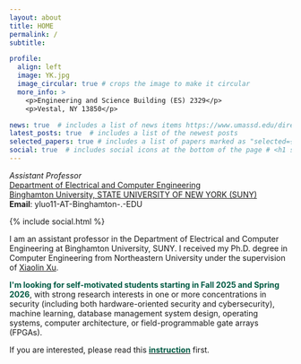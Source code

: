 ```yaml
---
layout: about
title: HOME
permalink: /
subtitle:

profile:
  align: left
  image: YK.jpg
  image_circular: true # crops the image to make it circular
  more_info: >
    <p>Engineering and Science Building (ES) 2329</p>
    <p>Vestal, NY 13850</p>

news: true  # includes a list of news items https://www.umassd.edu/directory/yluo2/ 
latest_posts: true  # includes a list of the newest posts
selected_papers: true # includes a list of papers marked as "selected={true}"
social: true  # includes social icons at the bottom of the page # <h1 style="color:blue;">*Assistant Professor*</h1> \
---
```

*Assistant Professor*\
[Department of Electrical and Computer Engineering](https://www.binghamton.edu/electrical-computer-engineering/)\
[Binghamton University, STATE UNIVERSITY OF NEW YORK (SUNY)](https://www.binghamton.edu/)\
**Email**: yluo11-AT-Binghamton-.-EDU

<div class="contact-icons">
{% include social.html %}
</div>

I am an assistant professor in the Department of Electrical and Computer Engineering at Binghamton University, SUNY. I received my Ph.D. degree in Computer Engineering from Northeastern University under the supervision of [Xiaolin Xu](https://www.xiaolinxu.com/).

**<span style="color:#005A43;">I'm looking for self-motivated students starting in Fall 2025 and Spring 2026</span>**, with strong research interests in one or more concentrations in security (including both hardware-oriented security and cybersecurity), machine learning, database management system design, operating systems, computer architecture, or field-programmable gate arrays (FPGAs).

If you are interested, please read this [**<span style="color:#005A43;">instruction</span>**](./recruiting_ads) first.

<!-- This is regular text and <span style="color:green;">this is green text</span>.
Write your biography here. Tell the world about yourself. Link to your favorite [subreddit](http://reddit.com). You can put a picture in, too. The code is already in, just name your picture `prof_pic.jpg` and put it in the `img/` folder.

Put your address / P.O. box / other info right below your picture. You can also disable any of these elements by editing `profile` property of the YAML header of your `_pages/about.md`. Edit `_bibliography/papers.bib` and Jekyll will render your [publications page](/al-folio/publications/) automatically.

Link to your social media connections, too. This theme is set up to use [Font Awesome icons](http://fortawesome.github.io/Font-Awesome/) and [Academicons](https://jpswalsh.github.io/academicons/), like the ones below. Add your Facebook, Twitter, LinkedIn, Google Scholar, or just disable all of them. -->